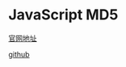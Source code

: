 # JavaScript MD5

[官网地址](https://blueimp.github.io/JavaScript-MD5)

[github](https://github.com/blueimp/JavaScript-MD5)
